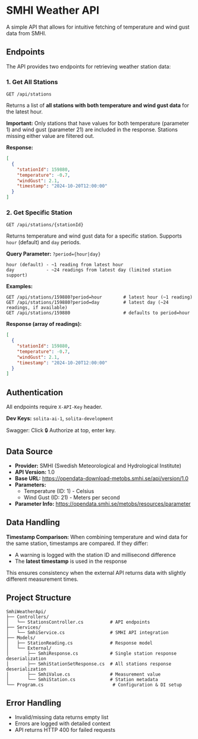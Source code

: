 # SMHI Weather API

A simple API that allows for intuitive fetching of temperature and wind gust data from SMHI.

## Endpoints

The API provides two endpoints for retrieving weather station data:

### 1. Get All Stations

```
GET /api/stations
```

Returns a list of **all stations with both temperature and wind gust data** for the latest hour.

**Important:** Only stations that have values for both temperature (parameter 1) and wind gust (parameter 21) are included in the response. Stations missing either value are filtered out.

**Response:**
```json
[
  {
    "stationId": 159880,
    "temperature": -0.7,
    "windGust": 2.1,
    "timestamp": "2024-10-20T12:00:00"
  }
]
```

### 2. Get Specific Station

```
GET /api/stations/{stationId}
```

Returns temperature and wind gust data for a specific station. Supports `hour` (default) and `day` periods.

**Query Parameter:** `?period={hour|day}`
```
hour (default) - ~1 reading from latest hour
day            - ~24 readings from latest day (limited station support)
```

**Examples:**
```
GET /api/stations/159880?period=hour        # latest hour (~1 reading)
GET /api/stations/159880?period=day         # latest day (~24 readings, if available)
GET /api/stations/159880                    # defaults to period=hour
```

**Response (array of readings):**
```json
[
  {
    "stationId": 159880,
    "temperature": -0.7,
    "windGust": 2.1,
    "timestamp": "2024-10-20T12:00:00"
  }
]
```

## Authentication

All endpoints require `X-API-Key` header.

**Dev Keys:** `solita-ai-1`, `solita-development`

Swagger: Click 🔒 Authorize at top, enter key.

## Data Source

- **Provider:** SMHI (Swedish Meteorological and Hydrological Institute)
- **API Version:** 1.0
- **Base URL:** https://opendata-download-metobs.smhi.se/api/version/1.0
- **Parameters:**
  - Temperature (ID: 1) - Celsius
  - Wind Gust (ID: 21) - Meters per second
- **Parameter Info:** https://opendata.smhi.se/metobs/resources/parameter

## Data Handling

**Timestamp Comparison:** When combining temperature and wind data for the same station, timestamps are compared. If they differ:
- A warning is logged with the station ID and millisecond difference
- The **latest timestamp** is used in the response

This ensures consistency when the external API returns data with slightly different measurement times.

## Project Structure

```
SmhiWeatherApi/
├── Controllers/
│   └── StationsController.cs          # API endpoints
├── Services/
│   └── SmhiService.cs                 # SMHI API integration
├── Models/
│   ├── StationReading.cs              # Response model
│   └── External/
│       ├── SmhiResponse.cs            # Single station response deserialization
│       ├── SmhiStationSetResponse.cs  # All stations response deserialization
│       ├── SmhiValue.cs               # Measurement value
│       └── SmhiStation.cs             # Station metadata
└── Program.cs                          # Configuration & DI setup
```

## Error Handling

- Invalid/missing data returns empty list
- Errors are logged with detailed context
- API returns HTTP 400 for failed requests
